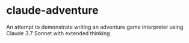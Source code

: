 # claude-adventure
An attempt to demonstrate writing an adventure game interpreter using Claude 3.7 Sonnet with extended thinking
